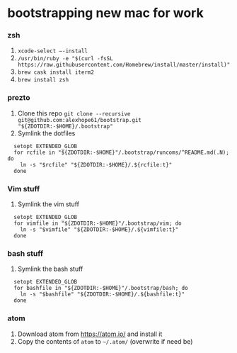 # bootstrapping new mac for work

### zsh
1. `xcode-select —-install`
1. `/usr/bin/ruby -e "$(curl -fsSL https://raw.githubusercontent.com/Homebrew/install/master/install)"`
1. `brew cask install iterm2`
1. `brew install zsh`

### prezto
1. Clone this repo `git clone --recursive git@github.com:alexhope61/bootstrap.git "${ZDOTDIR:-$HOME}/.bootstrap"`
1. Symlink the dotfiles
```
  setopt EXTENDED_GLOB
  for rcfile in "${ZDOTDIR:-$HOME}"/.bootstrap/runcoms/^README.md(.N); do
    ln -s "$rcfile" "${ZDOTDIR:-$HOME}/.${rcfile:t}"
  done
```

### Vim stuff
1. Symlink the vim stuff
```
  setopt EXTENDED_GLOB
  for vimfile in "${ZDOTDIR:-$HOME}"/.bootstrap/vim; do
    ln -s "$vimfile" "${ZDOTDIR:-$HOME}/.${vimfile:t}"
  done
```

### bash stuff
1. Symlink the bash stuff
```
  setopt EXTENDED_GLOB
  for bashfile in "${ZDOTDIR:-$HOME}"/.bootstrap/bash; do
    ln -s "$bashfile" "${ZDOTDIR:-$HOME}/.${bashfile:t}"
  done
```

### atom
1. Download atom from https://atom.io/ and install it
1. Copy the contents of `atom` to `~/.atom/` (overwrite if need be)
